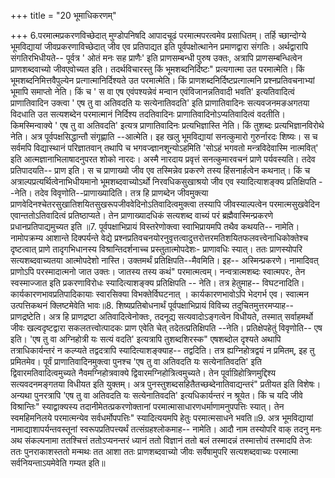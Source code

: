 +++
title = "20 भूमाधिकरणम्"

+++
6.परमात्मप्रकरणविच्छेदात् मुण्डोपनिषदि आपादचूढं परमात्मपरत्वमेव प्रसाधितम्। तर्हि च्छान्दोग्ये भूमविद्यायां जीवप्रकरणाविच्छेदात् जीव एव प्रतिपाद्यत इति पूर्वपक्षोत्थानेन प्रमाणद्वारा संगतिः। अर्थद्वारापि संगतिरभिधीयते-- पूर्वत्र ' ओतं मनः सह प्राणैः' इति प्राणसम्बन्धी पुरुष उक्तः, अत्रापि प्राणसम्बन्धित्वेन प्राणशब्दवाच्यो जीवएवोच्यत इति। तदर्थविचारस्तु किं भूमशब्दनिर्दिष्टः" प्रत्यगात्मा उत परमात्मेति। किं भूमशब्दनिमित्तवैपुल्येन प्रत्गात्मानिर्दिश्यते उत परमात्मेति। किं प्राणशब्दनिर्दिष्टप्रत्गात्मनि प्रश्नप्रतिवचनाभ्यां भूमापि समाप्तो नेति। किं च ' स वा एष एवंपश्यन्नेवं मन्वान एवंविजानन्नतिवादी भवति' इत्यतिवादित्वं प्राणातिवादिन उक्त्वा ' एष तु वा अतिवदति यः सत्येनातिवदति' इति प्राणातिवादिनः सत्यवजनमङअगतया विदधाति उत सत्यशब्देन परमात्मानं निर्दिश्य तदतिवादिनः प्राणातिवादिनोऽप्यतिवादित्वं वदतीति। किमस्मिन्वाक्ये ' एष तु वा अतिवदति' इत्यत्र प्राणातिवादिनः प्रत्यभिज्ञास्ति नेति। किं तुशब्दः प्रत्यभिज्ञानविरोथे नेति। अत्र पूर्वपक्षसिद्धान्तौ संगृह्णाति --आत्मेति। इह खलु भूमविद्यायां सनत्कुमारो गुरुर्नारदः शिष्यः। स च सर्वमपि विद्यास्थानं परिज्ञातवान् तथापि च भगवज्ज्ञानशून्योऽहमिति 'सोऽहं भगवतो मन्त्रविदेवास्मि नात्मवित्' इति आत्मज्ञानाभिलाषादनुपरत शोको नारदः। अस्मै नारदाय प्रवृत्तं सनत्कुमारवचनं प्राणे पर्यवस्यति। तदेव प्रतिपादयति-- प्राण इति। स च प्राणाख्यो जीव एव तस्मिन्नेव प्रकरणे तस्य हिंसनार्हत्वेन कथनात्। किं च अत्राल्पप्रत्यर्थित्वेनाभिधीयमानो भूमशब्दवाच्योऽर्थो निरवधिकसुखाश्रयो जीव एव स्यादित्याशङ्क्य प्रतिक्षिपति --नेति। तदेव विवृणोति--प्राणाख्यादिति। तत्र हि प्राणब्देन जीवमुक्त्या प्राणवेदिनश्चेतरसुखातिशयितसुखरूपजीववेदिनोऽतिवादित्वमुक्त्वा तस्यापि जीवस्याल्पत्वेन परमात्मसुखवेदिन एवान्ततोऽतिवादित्वं प्रतिष्ठाप्यते। तेन प्राणाख्यादधिकं सत्यशब्द वाच्यं परं ब्रह्मैवास्मिन्प्रकरणे प्रधानप्रतिपाद्यमुच्यत इति ॥7. पूर्वपक्षाभिप्रायं विस्तरेणोक्त्वा स्वाभिप्रायमपि तथैव कथयति-- नामेति। नामोपक्रम्य आशान्ते दिक्पर्यन्ते वेद्ये प्रश्नप्रतिवचनयोरनुवृत्तत्वादुत्तरोत्तरमतिशयितफलवत्त्वेनाधिकोक्तेश्च दृष्टत्वात् प्राणे तादृगभिधानस्य विश्रान्तिदर्शनाच्च प्रस्तुतात्मोपदेशः- प्राणावधिः स्यात्। ततः प्राणस्योपरि सत्यशब्दवाच्यतया आत्मोपदेशो नास्ति। उक्तमर्थं प्रतिक्षिपति--मैवमिति। इह-- अस्मिन्प्रकरणे। नामादिवत् प्राणोऽपि परस्मादात्मनो जात उक्तः। जातस्य तस्य कथं" परमात्मत्वम्। नन्वत्रात्मशब्दः स्वात्मपरः, तेन स्वस्माज्जात इति प्रकरणाविरोधः स्यादित्याशङ्क्य प्रतिक्षिपति -- नेति। तत्र हेतुमाह-- विघटनादिति। कार्यकारणभावप्रतिपादिकायाः स्वारसिक्या विभक्तेर्विघटनात् । कार्यकारणभावोऽपि भेदगर्भ एव। स्वात्मन उत्पत्तिकथनं क्लिष्टमेवेति भावः॥8. शिष्यप्रतिबोधनार्थं पूर्वपक्षाभिप्रायं विविच्य तदुचितमुत्तरमप्याह-- प्राणद्रष्टेति। अत्र हि प्राणद्रष्टा अतिवादित्वेनोक्तः, तदनूद्य सत्यवादोऽङ्गत्वेन विधीयते, तस्मात् सर्वाहमर्थो जीवः खल्वदृष्टद्वारा सकलतत्त्वोत्पादकः प्राण एवेति चेत् तदेतत्प्रतिक्षिपति --नेति। प्रतिक्षेपहेतुं विवृणोति-- एष इति। 'एष तु वा अग्निहोत्री यः सत्यं वदति' इत्यत्रापि तुशब्दशिरस्क" एषशब्दोल दृश्यते अथापि तत्राधिकार्यन्तरं न कल्प्यते तद्वदत्रापि स्यादित्याशङ्क्याह-- तद्वदिति। तत्र ह्यग्निहोत्रद्वयं न प्रमितम्, इह तु प्रमितमेव। पूर्वं प्राणातिवादिनमुक्त्वा पुनश्च 'एष तु वा अतिवदति यः सत्येनातिवदति' इति द्विवारमतिवादित्वमुच्यते नैवमग्निहोत्रवाक्ये द्विवारमग्निहोत्रित्वमुच्यते। तेन पूर्वाग्रिहोत्रिणमुद्दिश्य सत्यवदनमङ्गतया विधीयत इति युक्तम्। अत्र पुनस्तुशब्दसहितैतच्छब्देनातिवाद्यन्तरं" प्रतीयत इति विशेषः। अन्यथा पुनरत्रापि 'एष तु वा अतिवदति यः सत्येनातिवदति' इत्यधिकार्यन्तरं न श्रूयेत। किं च यदि जीवे विश्रान्तिः" स्याद्वाक्यस्य तदानीमेतत्प्रकरणोक्तानां परमात्मासाधारणधर्माणामनुपपत्तिः स्यात्। तेन स्वमहिमनिलये परमात्मन्येव सर्वधर्मोपपत्तिः" स्यादित्ययमपि हेतुः परमात्मसाधने भवति॥9. अत्र भूमविद्यायां नामाद्याशापर्यन्तवस्तूनां स्वरूपप्रतिपत्त्यर्थं तत्संग्रहश्लोकमाह-- नामेति। आदौ नाम तस्योपरि वाक् तदनु मनः अथ संकल्पनामा ततश्चित्तं ततोऽप्यनन्तरं ध्यानं ततो विज्ञानं ततो बलं तस्मादन्नं तस्मात्तोयं तस्मादपि तेजः ततः पुनराकाशस्ततो मन्मथः तत आशा ततः प्राणशब्दवाच्यो जीवः सर्वेषामुपरि सत्यशब्दवाच्यः परमात्मा सर्वनियन्ताऽयमेवेति गम्यत इति॥